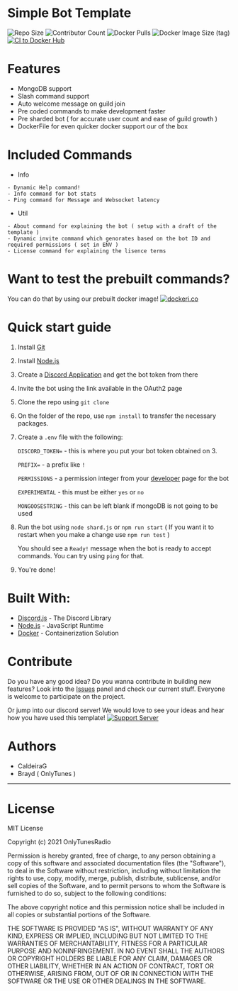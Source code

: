 # Simple Bot Template

![Repo Size](https://img.shields.io/github/repo-size/OnlyTunesRadio/bot-template) ![Contributor Count](https://img.shields.io/github/contributors/OnlyTunesRadio/bot-template) ![Docker Pulls](https://img.shields.io/docker/pulls/onlytunes/bot-template) ![Docker Image Size (tag)](https://img.shields.io/docker/image-size/onlytunes/bot-template/latest) [![CI to Docker Hub](https://github.com/OnlyTunesRadio/bot-template/actions/workflows/build.yml/badge.svg)](https://github.com/OnlyTunesRadio/bot-template/actions/workflows/build.yml)

# Features
- MongoDB support
- Slash command support
- Auto welcome message on guild join
- Pre coded commands to make development faster
- Pre sharded bot ( for accurate user count and ease of guild growth )
- DockerFile for even quicker docker support our of the box



# Included Commands

- Info
```
- Dynamic Help command!
- Info command for bot stats
- Ping command for Message and Websocket latency
```

- Util
```
- About command for explaining the bot ( setup with a draft of the template )
- Dynamic invite command which genorates based on the bot ID and required permissions ( set in ENV )
- License command for explaining the lisence terms
```

# Want to test the prebuilt commands?
 You can do that by using our prebuilt docker image!
 [![dockeri.co](https://dockeri.co/image/onlytunes/bot-template)](https://hub.docker.com/r/onlytunes/bot-template)


# Quick start guide

1. Install [Git](https://git-scm.com/)
2. Install [Node.js](https://nodejs.org/)
3. Create a [Discord Application](https://discord.com/developers/applications) and get the bot token from there
4. Invite the bot using the link available in the OAuth2 page
5. Clone the repo using `git clone`
6. On the folder of the repo, use `npm install` to transfer the necessary packages.
7. Create a `.env` file with the following: 

    `DISCORD_TOKEN=` -  this is where you put your bot token obtained on 3.
    
    `PREFIX=` - a prefix like `!`

    `PERMISSIONS` - a permission integer from your [developer](https://discord.com/developers/applications) page for the bot

    `EXPERIMENTAL` - this must be either `yes` or `no` 

    `MONGOOSESTRING` - this can be left blank if mongoDB is not going to be used

8. Run the bot using `node shard.js` or `npm run start` ( If you want it to restart when you make a change use `npm run test` )

    You should see a `Ready!` message when the bot is ready to accept commands. You can try using `ping` for that.

9. You're done!

# Built With:

- [Discord.js](https://discord.js.org/) - The Discord Library
- [Node.js](https://nodejs.org/) - JavaScript Runtime
- [Docker](https://www.docker.com/) - Containerization Solution

# Contribute

Do you have any good idea? Do you wanna contribute in building new features? Look into the [Issues](https://github.com/COnlyTunesRadio/bot-template/issues) panel and check  our current stuff. Everyone is welcome to participate on the project.

Or jump into our discord server! We would love to see your ideas and hear how you have used this template!
[![Support Server](https://img.shields.io/discord/872219348624900096.svg?label=Discord&logo=Discord&colorB=7289da&style=for-the-badge)](https://discord.gg/WYCrkuHJ6X)


# Authors

- CaldeiraG
- Brayd ( OnlyTunes )

----


# License

MIT License

Copyright (c) 2021 OnlyTunesRadio

Permission is hereby granted, free of charge, to any person obtaining a copy
of this software and associated documentation files (the "Software"), to deal
in the Software without restriction, including without limitation the rights
to use, copy, modify, merge, publish, distribute, sublicense, and/or sell
copies of the Software, and to permit persons to whom the Software is
furnished to do so, subject to the following conditions:

The above copyright notice and this permission notice shall be included in all
copies or substantial portions of the Software.

THE SOFTWARE IS PROVIDED "AS IS", WITHOUT WARRANTY OF ANY KIND, EXPRESS OR
IMPLIED, INCLUDING BUT NOT LIMITED TO THE WARRANTIES OF MERCHANTABILITY,
FITNESS FOR A PARTICULAR PURPOSE AND NONINFRINGEMENT. IN NO EVENT SHALL THE
AUTHORS OR COPYRIGHT HOLDERS BE LIABLE FOR ANY CLAIM, DAMAGES OR OTHER
LIABILITY, WHETHER IN AN ACTION OF CONTRACT, TORT OR OTHERWISE, ARISING FROM,
OUT OF OR IN CONNECTION WITH THE SOFTWARE OR THE USE OR OTHER DEALINGS IN THE
SOFTWARE.
